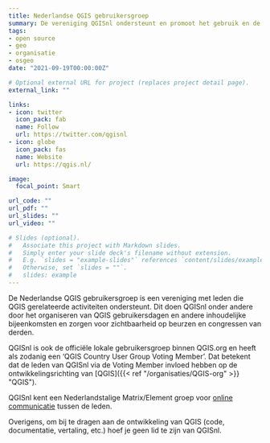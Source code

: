 ```yaml
---
title: Nederlandse QGIS gebruikersgroep
summary: De vereniging QGISnl ondersteunt en promoot het gebruik en de ontwikkeling van QGIS.
tags:
- open source
- geo
- organisatie
- osgeo
date: "2021-09-19T00:00:00Z"

# Optional external URL for project (replaces project detail page).
external_link: ""

links:
- icon: twitter
  icon_pack: fab
  name: Follow
  url: https://twitter.com/qgisnl
- icon: globe
  icon_pack: fas
  name: Website
  url: https://qgis.nl/

image:
  focal_point: Smart

url_code: ""
url_pdf: ""
url_slides: ""
url_video: ""

# Slides (optional).
#   Associate this project with Markdown slides.
#   Simply enter your slide deck's filename without extension.
#   E.g. `slides = "example-slides"` references `content/slides/example-slides.md`.
#   Otherwise, set `slides = ""`.
#   slides: example
---
```


De Nederlandse QGIS gebruikersgroep is een vereniging met leden die QGIS gerelateerde activiteiten ondersteunt. Dit doen QGISnl onder andere door het organiseren van QGIS gebruikersdagen en andere inhoudelijke bijeenkomsten en zorgen voor zichtbaarheid op beurzen en congressen van derden.

QGISnl is ook de officiële lokale gebruikersgroep binnen QGIS.org en heeft als zodanig een ‘QGIS Country User Group Voting Member’. Dat betekent dat de leden van QGISnl via de Voting Member invloed hebben op de ontwikkelingsrichting van [QGIS]({{< ref "/organisaties/QGIS-org" >}} "QGIS").

QGISnl kent een Nederlandstalige Matrix/Element groep voor [online communicatie](https://qgis.nl/2020/12/10/communicatieplatform-gebruikersvereniging/) tussen de leden. 

Overigens, om bij te dragen aan de ontwikkeling van QGIS (code, documentatie, vertaling, etc.) hoef je geen lid te zijn van QGISnl.
